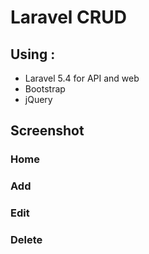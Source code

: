 <h1>Laravel CRUD</h1>

<h2>Using :</h2>
<ul>
	<li> Laravel 5.4 for API and web </li>
	<li> Bootstrap </li>
	<li> jQuery </li>
</ul>

<h2>Screenshot</h2>

<h3>Home</h3>


<h3>Add</h3>


<h3>Edit</h3>


<h3>Delete</h3>
